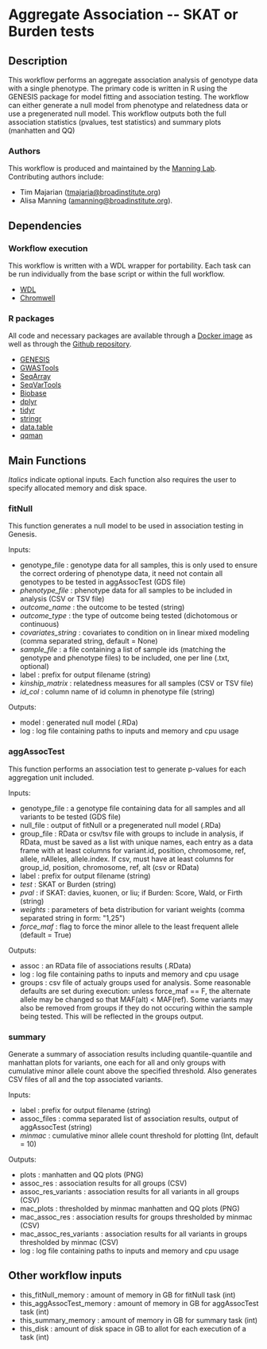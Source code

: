 # Aggregate Association -- SKAT or Burden tests

## Description 

This workflow performs an aggregate association analysis of genotype data with a single phenotype. The primary code is written in R using the GENESIS package for model fitting and association testing. The workflow can either generate a null model from phenotype and relatedness data or use a pregenerated null model. This workflow outputs both the full association statistics (pvalues, test statistics) and summary plots (manhatten and QQ)

### Authors

This workflow is produced and maintained by the [Manning Lab](https://manning-lab.github.io/). Contributing authors include:

* Tim Majarian (tmajaria@broadinstitute.org)
* Alisa Manning (amanning@broadinstitute.org).

## Dependencies

### Workflow execution

This workflow is written with a WDL wrapper for portability. Each task can be run individually from the base script or within the full workflow.

* [WDL](https://software.broadinstitute.org/wdl/documentation/quickstart)
* [Chromwell](http://cromwell.readthedocs.io/en/develop/)

### R packages

All code and necessary packages are available through a [Docker image](https://hub.docker.com/r/manninglab/aggregateassociation/) as well as through the [Github repository](https://github.com/manning-lab/aggregateAssociation).

* [GENESIS](https://www.bioconductor.org/packages/release/bioc/html/GENESIS.html)
* [GWASTools](https://www.bioconductor.org/packages/release/bioc/html/GWASTools.html)
* [SeqArray](https://www.bioconductor.org/packages/release/bioc/html/SeqArray.html)
* [SeqVarTools](https://www.bioconductor.org/packages/release/bioc/html/SeqVarTools.html)
* [Biobase](https://bioconductor.org/packages/release/bioc/html/Biobase.html)
* [dplyr](https://dplyr.tidyverse.org/)
* [tidyr](https://tidyr.tidyverse.org/)
* [stringr](https://cran.r-project.org/web/packages/stringr/vignettes/stringr.html)
* [data.table](https://cran.r-project.org/web/packages/data.table/index.html)
* [qqman](https://cran.r-project.org/web/packages/qqman/index.html)

## Main Functions

*Italics* indicate optional inputs. Each function also requires the user to specify allocated memory and disk space.

### fitNull

This function generates a null model to be used in association testing in Genesis.

Inputs:
* genotype_file : genotype data for all samples, this is only used to ensure the correct ordering of phenotype data, it need not contain all genotypes to be tested in aggAssocTest (GDS file)
* *phenotype_file* : phenotype data for all samples to be included in analysis (CSV or TSV file)
* *outcome_name* : the outcome to be tested (string)
* *outcome_type* : the type of outcome being tested (dichotomous or continuous)
* *covariates_string* : covariates to condition on in linear mixed modeling (comma separated string, default = None)
* *sample_file* : a file containing a list of sample ids (matching the genotype and phenotype files) to be included, one per line (.txt, optional)
* label : prefix for output filename (string)
* *kinship_matrix* : relatedness measures for all samples (CSV or TSV file)
* *id_col* : column name of id column in phenotype file (string)

Outputs:
* model : generated null model (.RDa)
* log : log file containing paths to inputs and memory and cpu usage

###  aggAssocTest 

This function performs an association test to generate p-values for each aggregation unit included.

Inputs:
* genotype_file : a genotype file containing data for all samples and all variants to be tested (GDS file)
* null_file : output of fitNull or a pregenerated null model (.RDa)
* group_file : RData or csv/tsv file with groups to include in analysis, if RData, must be saved as a list with unique names, each entry as a data frame with at least columns for variant.id, position, chromosome, ref, allele, nAlleles, allele.index. If csv, must have at least columns for group_id, position, chromosome, ref, alt (csv or RData)
* label : prefix for output filename (string)
* *test* : SKAT or Burden (string)
* *pval* : if SKAT: davies, kuonen, or liu; if Burden: Score, Wald, or Firth (string)
* *weights* : parameters of beta distribution for variant weights (comma separated string in form: "1,25") 
* *force_maf* : flag to force the minor allele to the least frequent allele (default = True)

Outputs:
* assoc : an RData file of associations results (.RData)
* log : log file containing paths to inputs and memory and cpu usage
* groups : csv file of actualy groups used for analysis. Some reasonable defaults are set during execution: unless force_maf == F, the alternate allele may be changed so that MAF(alt) < MAF(ref). Some variants may also be removed from groups if they do not occuring within the sample being tested. This will be reflected in the groups output.

### summary

Generate a summary of association results including quantile-quantile and manhattan plots for variants, one each for all and only groups with cumulative minor allele count above the specified threshold. Also generates CSV files of all and the top associated variants.

Inputs:
* label : prefix for output filename (string)
* assoc_files : comma separated list of association results, output of aggAssocTest (string)
* *minmac* : cumulative minor allele count threshold for plotting (Int, default = 10)

Outputs:
* plots : manhatten and QQ plots (PNG)
* assoc_res : association results for all groups (CSV)
* assoc_res_variants : association results for all variants in all groups (CSV)
* mac_plots : thresholded by minmac manhatten and QQ plots (PNG)
* mac_assoc_res : association results for groups thresholded by minmac  (CSV)
* mac_assoc_res_variants : association results for all variants in groups thresholded by minmac  (CSV)
* log : log file containing paths to inputs and memory and cpu usage

## Other workflow inputs

* this_fitNull_memory : amount of memory in GB for fitNull task (int)
* this_aggAssocTest_memory : amount of memory in GB for aggAssocTest task (int)
* this_summary_memory : amount of memory in GB for summary task (int)
* this_disk : amount of disk space in GB to allot for each execution of a task (int)



